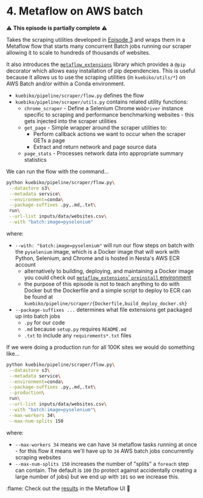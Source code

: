 # 4. Metaflow on AWS batch

:warning: **This episode is partially complete** :warning:

Takes the scraping utilities developed in [Episode 3](episode_03.md) and wraps them in a Metaflow flow that starts many concurrent Batch jobs running our scraper allowing it to scale to hundreds of thousands of websites.

It also introduces the [`metaflow_extensions`](https://github.com/nestauk/metaflow_extensions) library which provides a `@pip` decorator which allows easy installation of pip dependencies. This is useful because it allows us to use the scraping utilities (in `kuebiko/utils/*`) on AWS Batch and/or within a Conda environment.

-   `kuebiko/pipeline/scraper/flow.py` defines the flow
-   `kuebiko/pipeline/scraper/utils.py` contains related utility functions:
    -   `chrome_scraper` - Define a Selenium Chrome `WebDriver` instance specific to scraping and performance benchmarking websites - this gets injected into the scraper utilities
    -   `get_page` - Simple wrapper around the scraper utilities to:
        -   Perform callback actions we want to occur when the scraper GETs a page
        -   Extract and return network and page source data
    -   `page_stats` - Processes network data into appropriate summary statistics

We can run the flow with the command...

```bash
python kuebiko/pipeline/scraper/flow.py\
 --datastore s3\
 --metadata service\
 --environment=conda\
 --package-suffixes .py,.md,.txt\
 run\
 --url-list inputs/data/websites.csv\
 --with "batch:image=pyselenium"
```

where:

-   `--with: "batch:image=pyselenium"` will run our flow steps on batch with the `pyselenium` image, which is a Docker image that will work with Python, Selenium, and Chrome and is hosted in Nesta's AWS ECR account
    -   alternatively to building, deploying, and maintaining a Docker image you could check out [`metaflow_extensions`' `preinstall` environment](https://github.com/nestauk/metaflow_extensions#i-want-to-install-something-on-a-batch-machine-that-isnt-available-via-pip-or-conda-but-i-dont-want-to-build-and-maintain-my-own-docker-image)
    -   the purpose of this episode is not to teach anything to do with Docker but the Dockerfile and a simple script to deploy to ECR can be found at `kuebiko/pipeline/scraper/{Dockerfile,build_deploy_docker.sh}`
-   `--package-suffixes ...` determines what file extensions get packaged up into batch jobs
    -   `.py` for our code
    -   `.md` because `setup.py` requires `README.md`
    -   `.txt` to include any `requirements*.txt` files

If we were doing a production run for all 100K sites we would do something like...

```bash
python kuebiko/pipeline/scraper/flow.py\
 --datastore s3\
 --metadata service\
 --environment=conda\
 --package-suffixes .py,.md,.txt\
 --production\
 run\
 --url-list inputs/data/websites.csv\
 --with "batch:image=pyselenium"\
 --max-workers 34\
 --max-num-splits 150
```

where:

-   `--max-workers 34` means we can have `34` metaflow tasks running at once - for this flow it means we'll have up to `34` AWS batch jobs concurrently scraping websites
-   `--max-num-splits 150` increases the number of "splits" a `foreach` step can contain. The default is `100` (to protect against accidentally creating a large number of jobs) but we end up with `101` so we increase this.

:flame: Check out the [results]() in the Metaflow UI :abacus:
